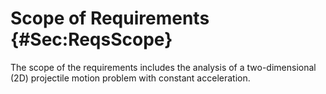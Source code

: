 # Scope of Requirements {#Sec:ReqsScope}

The scope of the requirements includes the analysis of a two-dimensional (2D) projectile motion problem with constant acceleration.

